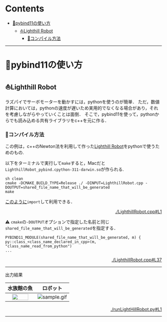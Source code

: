 # Contents

- [🐋pybind11の使い方](#🐋pybind11の使い方)
    - [⛵️Lighthill Robot](#⛵️Lighthill-Robot)
        - [🪸コンパイル方法](#🪸コンパイル方法)


---
# 🐋pybind11の使い方 

## ⛵️Lighthill Robot 

ラズパイでサーボモーターを動かすには，pythonを使うのが簡単．
ただ，数値計算においては，pythonの速度が遅いため実用的でなくなる場合があり，それを考慮しながらやっていくことは面倒．
そこで，pybind11を使って，pythonからでも読み込める共有ライブラリをc++を元に作る．

### 🪸コンパイル方法 

この例は，c++のNewton法を利用して作った[Lighthill Robot](../../include/rootFinding.hpp#L214)をpythonで使うためのもの.

以下をターミナルで実行して`make`すると，Macだと`LighthillRobot_pybind.cpython-311-darwin.so`が作られる.

```
sh clean
cmake -DCMAKE_BUILD_TYPE=Release ./ -DINPUT=LighthillRobot.cpp -DOUTPUT=shared_file_name_that_will_be_generated
make
```

[このように](../../builds/build_pybind11/runLightHillRobot.py#L15)`import`して利用できる．


<p  align="right"><a href="./LighthillRobot.cpp#L1">./LighthillRobot.cpp#L1</a></p>

⚠️ `cmake`の`-DOUTPUT`オプションで指定した名前と同じ`shared_file_name_that_will_be_generated`を指定する．

```
PYBIND11_MODULE(shared_file_name_that_will_be_generated, m) {
py::class_<class_name_declared_in_cpp>(m, "class_name_read_from_python")
...
```


<p  align="right"><a href="./LighthillRobot.cpp#L37">./LighthillRobot.cpp#L37</a></p>

---
出力結果

|水族館の魚|ロボット|
|:---:|:---:|
| <img src="sample_aquarium.gif"  width="80%" height="80%"> | ![sample.gif](sample.gif) |


<p  align="right"><a href="./runLightHillRobot.py#L1">./runLightHillRobot.py#L1</a></p>

---
